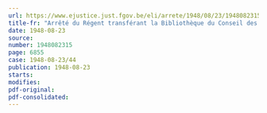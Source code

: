 ```yaml
---
url: https://www.ejustice.just.fgov.be/eli/arrete/1948/08/23/1948082315/justel
title-fr: "Arrêté du Régent transférant la Bibliothèque du Conseil des Mines au Conseil d'Etat"
date: 1948-08-23
source:
number: 1948082315
page: 6855
case: 1948-08-23/44
publication: 1948-08-23
starts:
modifies:
pdf-original:
pdf-consolidated:
---
```


